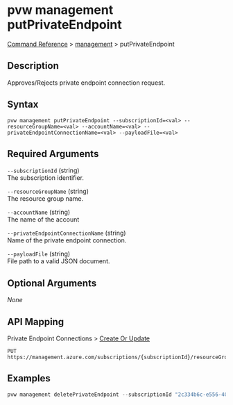 # pvw management putPrivateEndpoint
[Command Reference](../../../README.md#command-reference) > [management](./main.md) > putPrivateEndpoint

## Description
Approves/Rejects private endpoint connection request.

## Syntax
```
pvw management putPrivateEndpoint --subscriptionId=<val> --resourceGroupName=<val> --accountName=<val> --privateEndpointConnectionName=<val> --payloadFile=<val>
```

## Required Arguments
`--subscriptionId` (string)  
The subscription identifier.

`--resourceGroupName` (string)  
The resource group name.

`--accountName` (string)  
The name of the account

`--privateEndpointConnectionName` (string)  
Name of the private endpoint connection.

`--payloadFile` (string)  
File path to a valid JSON document.

## Optional Arguments
*None*

## API Mapping
Private Endpoint Connections > [Create Or Update](https://docs.microsoft.com/en-us/rest/api/purview/private-endpoint-connections/create-or-update)
```
PUT https://management.azure.com/subscriptions/{subscriptionId}/resourceGroups/{resourceGroupName}/providers/Microsoft.Purview/accounts/{accountName}/privateEndpointConnections/{privateEndpointConnectionName}
```

## Examples
```powershell
pvw management deletePrivateEndpoint --subscriptionId "2c334b6c-e556-40ac-a4c0-c0d1d2e08ca0" --resourceGroupName "private" --accountName "taygan-private-pvw" --privateEndpointConnectionName "purview-pe-instance-a2dbee21-876d-43a4-b521-df9863a98553" --payloadFile "/path/to/file.json"
```
